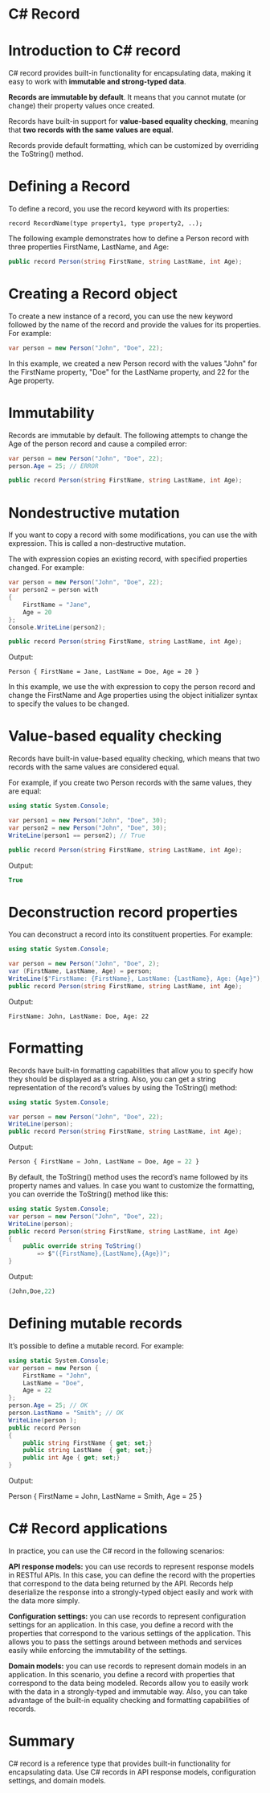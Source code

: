 # C# Record

# Introduction to C# record
C# record provides built-in functionality for encapsulating data, making it easy to work with **immutable and strong-typed data**.

**Records are immutable by default**. It means that you cannot mutate (or change) their property values once created.

Records have built-in support for **value-based equality checking**, meaning that **two records with the same values are equal**.

Records provide default formatting, which can be customized by overriding the ToString() method.

# Defining a Record
To define a record, you use the record keyword with its properties:

`record RecordName(type property1, type property2, ..);`

The following example demonstrates how to define a Person record with three properties FirstName, LastName, and Age:

``` cs
public record Person(string FirstName, string LastName, int Age);
```
# Creating a Record object
To create a new instance of a record, you can use the new keyword followed by the name of the record and provide the values for its properties. For example:

```cs
var person = new Person("John", "Doe", 22);
```
In this example, we created a new Person record with the values "John" for the FirstName property, "Doe" for the LastName property, and 22 for the Age property.

# Immutability
Records are immutable by default. The following attempts to change the Age of the person record and cause a compiled error:
```cs
var person = new Person("John", "Doe", 22);
person.Age = 25; // ERROR

public record Person(string FirstName, string LastName, int Age);
```
# Nondestructive mutation
If you want to copy a record with some modifications, you can use the with expression. This is called a non-destructive mutation.

The with expression copies an existing record, with specified properties changed. For example:
```cs
var person = new Person("John", "Doe", 22);
var person2 = person with
{
    FirstName = "Jane",
    Age = 20
};
Console.WriteLine(person2);

public record Person(string FirstName, string LastName, int Age);
```
Output:
```plaintext
Person { FirstName = Jane, LastName = Doe, Age = 20 }
```
In this example, we use the with expression to copy the person record and change the FirstName and Age properties using the object initializer syntax to specify the values to be changed.

# Value-based equality checking
Records have built-in value-based equality checking, which means that two records with the same values are considered equal.

For example, if you create two Person records with the same values, they are equal:
```cs
using static System.Console;

var person1 = new Person("John", "Doe", 30);
var person2 = new Person("John", "Doe", 30);
WriteLine(person1 == person2); // True

public record Person(string FirstName, string LastName, int Age);
```
Output:
```php
True
```
# Deconstruction record properties
You can deconstruct a record into its constituent properties. For example:
```cs
using static System.Console;

var person = new Person("John", "Doe", 2);
var (FirstName, LastName, Age) = person;
WriteLine($"FirstName: {FirstName}, LastName: {LastName}, Age: {Age}");
public record Person(string FirstName, string LastName, int Age);
```
Output:
```plaintext
FirstName: John, LastName: Doe, Age: 22
```
# Formatting
Records have built-in formatting capabilities that allow you to specify how they should be displayed as a string. Also, you can get a string representation of the record’s values by using the ToString() method:
```cs
using static System.Console;

var person = new Person("John", "Doe", 22);
WriteLine(person);
public record Person(string FirstName, string LastName, int Age);
```
Output:
```php
Person { FirstName = John, LastName = Doe, Age = 22 }
```
By default, the ToString() method uses the record’s name followed by its property names and values. In case you want to customize the formatting, you can override the ToString() method like this:
```cs
using static System.Console;
var person = new Person("John", "Doe", 22);
WriteLine(person);
public record Person(string FirstName, string LastName, int Age)
{
    public override string ToString()
        => $"({FirstName},{LastName},{Age})";
}
```
Output:
```php
(John,Doe,22)
```
# Defining mutable records
It’s possible to define a mutable record. For example:
```cs
using static System.Console;
var person = new Person { 
    FirstName = "John", 
    LastName = "Doe", 
    Age = 22 
};
person.Age = 25; // OK
person.LastName = "Smith"; // OK
WriteLine(person );
public record Person
{
    public string FirstName { get; set;}
    public string LastName  { get; set;} 
    public int Age { get; set;}
}
```
Output:

Person { FirstName = John, LastName = Smith, Age = 25 }

# C# Record applications
In practice, you can use the C# record in the following scenarios:

**API response models:** you can use records to represent response models in RESTful APIs. In this case, you can define the record with the properties that correspond to the data being returned by the API. Records help deserialize the response into a strongly-typed object easily and work with the data more simply.

**Configuration settings:** you can use records to represent configuration settings for an application. In this case, you define a record with the properties that correspond to the various settings of the application. This allows you to pass the settings around between methods and services easily while enforcing the immutability of the settings.

**Domain models:** you can use records to represent domain models in an application. In this scenario, you define a record with properties that correspond to the data being modeled. Records allow you to easily work with the data in a strongly-typed and immutable way. Also, you can take advantage of the built-in equality checking and formatting capabilities of records.

# Summary
C# record is a reference type that provides built-in functionality for encapsulating data.
Use C# records in API response models, configuration settings, and domain models.